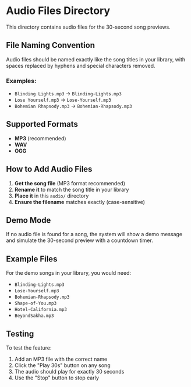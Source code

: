 # Audio Files Directory

This directory contains audio files for the 30-second song previews.

## File Naming Convention

Audio files should be named exactly like the song titles in your library, with spaces replaced by hyphens and special characters removed.

### Examples:
- `Blinding Lights.mp3` → `Blinding-Lights.mp3`
- `Lose Yourself.mp3` → `Lose-Yourself.mp3`
- `Bohemian Rhapsody.mp3` → `Bohemian-Rhapsody.mp3`

## Supported Formats

- **MP3** (recommended)
- **WAV**
- **OGG**

## How to Add Audio Files

1. **Get the song file** (MP3 format recommended)
2. **Rename it** to match the song title in your library
3. **Place it** in this `audio/` directory
4. **Ensure the filename** matches exactly (case-sensitive)

## Demo Mode

If no audio file is found for a song, the system will show a demo message and simulate the 30-second preview with a countdown timer.

## Example Files

For the demo songs in your library, you would need:
- `Blinding-Lights.mp3`
- `Lose-Yourself.mp3`
- `Bohemian-Rhapsody.mp3`
- `Shape-of-You.mp3`
- `Hotel-California.mp3`
- `BeyondSakha.mp3`


## Testing

To test the feature:
1. Add an MP3 file with the correct name
2. Click the "Play 30s" button on any song
3. The audio should play for exactly 30 seconds
4. Use the "Stop" button to stop early 